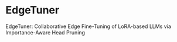 # EdgeTuner
EdgeTuner: Collaborative Edge Fine-Tuning of LoRA-based LLMs via Importance-Aware Head Pruning
